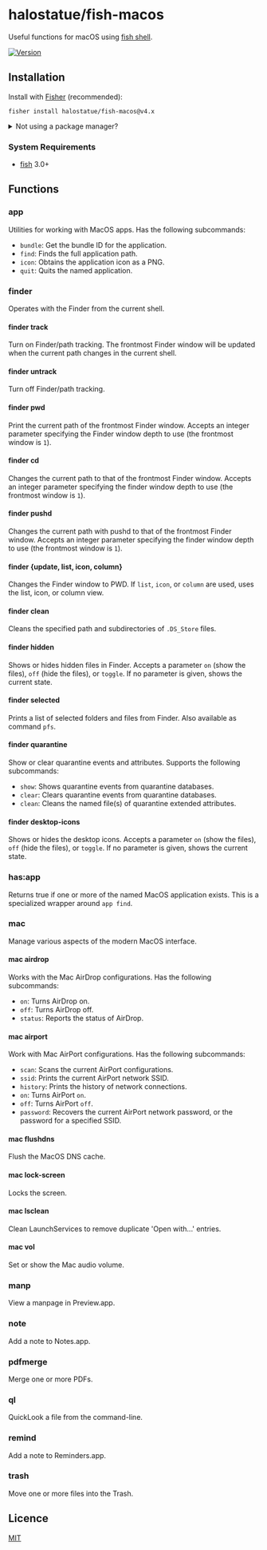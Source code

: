# halostatue/fish-macos

Useful functions for macOS using [fish shell][fish].

[![Version][version]](https://github.com/halostatue/fish-macos/releases)

## Installation

Install with [Fisher][fisher] (recommended):

```fish
fisher install halostatue/fish-macos@v4.x
```

<details>
<summary>Not using a package manager?</summary>

---

Copy `functions/*.fish` to your fish configuration directory preserving the
directory structure.

</details>

### System Requirements

- [fish][fish] 3.0+

## Functions

### app

Utilities for working with MacOS apps. Has the following subcommands:

- `bundle`: Get the bundle ID for the application.
- `find`: Finds the full application path.
- `icon`: Obtains the application icon as a PNG.
- `quit`: Quits the named application.

### finder

Operates with the Finder from the current shell.

#### finder track

Turn on Finder/path tracking. The frontmost Finder window will be updated
when the current path changes in the current shell.

#### finder untrack

Turn off Finder/path tracking.

#### finder pwd

Print the current path of the frontmost Finder window. Accepts an integer
parameter specifying the Finder window depth to use (the frontmost window is
`1`).

#### finder cd

Changes the current path to that of the frontmost Finder window.
Accepts an integer parameter specifying the finder window depth to use (the
frontmost window is `1`).

#### finder pushd

Changes the current path with pushd to that of the frontmost
Finder window. Accepts an integer parameter specifying the finder window
depth to use (the frontmost window is `1`).

#### finder {update, list, icon, column}

Changes the Finder window to PWD. If `list`, `icon`, or `column` are used,
uses the list, icon, or column view.

#### finder clean

Cleans the specified path and subdirectories of `.DS_Store` files.

#### finder hidden

Shows or hides hidden files in Finder. Accepts a parameter `on` (show the
files), `off` (hide the files), or `toggle`. If no parameter is given,
shows the current state.

#### finder selected

Prints a list of selected folders and files from Finder. Also
available as command `pfs`.

#### finder quarantine

Show or clear quarantine events and attributes. Supports the following
subcommands:

- `show`: Shows quarantine events from quarantine databases.
- `clear`: Clears quarantine events from quarantine databases.
- `clean`: Cleans the named file(s) of quarantine extended attributes.

#### finder desktop-icons

Shows or hides the desktop icons. Accepts a parameter `on` (show the
files), `off` (hide the files), or `toggle`. If no parameter is given,
shows the current state.

### has:app

Returns true if one or more of the named MacOS application exists. This is a
specialized wrapper around `app find`.

### mac

Manage various aspects of the modern MacOS interface.

#### mac airdrop

Works with the Mac AirDrop configurations. Has the following subcommands:

- `on`: Turns AirDrop on.
- `off`: Turns AirDrop off.
- `status`: Reports the status of AirDrop.

#### mac airport

Work with Mac AirPort configurations. Has the following subcommands:

- `scan`: Scans the current AirPort configurations.
- `ssid`: Prints the current AirPort network SSID.
- `history`: Prints the history of network connections.
- `on`: Turns AirPort `on`.
- `off`: Turns AirPort `off`.
- `password`: Recovers the current AirPort network password, or the password for
  a specified SSID.

#### mac flushdns

Flush the MacOS DNS cache.

#### mac lock-screen

Locks the screen.

#### mac lsclean

Clean LaunchServices to remove duplicate 'Open with...' entries.

#### mac vol

Set or show the Mac audio volume.

### manp

View a manpage in Preview.app.

### note

Add a note to Notes.app.

### pdfmerge

Merge one or more PDFs.

### ql

QuickLook a file from the command-line.

### remind

Add a note to Reminders.app.

### trash

Move one or more files into the Trash.

## Licence

[MIT](LICENCE.md)

[version]: https://img.shields.io/github/tag/halostatue/fish-macos.svg?label=Version
[fisher]: https://github.com/jorgebucaran/fisher
[fish]: https://github.com/fish-shell/fish-shell
